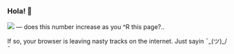 ### Hola! 👋

![](https://hitcounter.pythonanywhere.com/count/tag.svg?url=https%3A%2F%2Fgithub.com%2Fulidtko%2Fulidtko) — does this number increase as you ^R this page?..

If so, your browser is leaving nasty tracks on the internet. Just sayin ¯\_(ツ)_/¯

<!--
**ulidtko/ulidtko** is a ✨ _special_ ✨ repository because its `README.md` (this file) appears on your GitHub profile.

Here are some ideas to get you started:

- 🔭 I’m currently working on ...
- 🌱 I’m currently learning ...
- 👯 I’m looking to collaborate on ...
- 🤔 I’m looking for help with ...
- 💬 Ask me about ...
- 📫 How to reach me: ...
- 😄 Pronouns: ...
- ⚡ Fun fact: ...
-->
